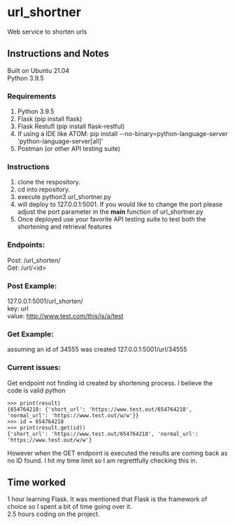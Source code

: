 # url_shortner
Web service to shorten urls

## Instructions and Notes
Built on Ubuntu 21.04<br>
Python 3.9.5

### Requirements
1. Python 3.9.5
2. Flask (pip install flask)
3. Flask Restufl (pip install flask-restful)
4. If using a IDE like ATOM: pip install --no-binary=python-language-server 'python-language-server[all]'
5. Postman (or other API testing suite)

### Instructions
1. clone the respository. 
2. cd into repository.
3. execute python3 url_shortner.py
4. will deploy to 127.0.0.1:5001. If you would like to change the port please adjust the port parameter in the __main__ function of url_shortner.py
5. Once deployed use your favorite API testing suite to test both the shortening and retrieval features

### Endpoints:<br>
Post: /url_shorten/<br>
Get: /url/\<id\><br>

### Post Example:<br>
127.0.0.1:5001/url_shorten/<br>
key: url<br>
value: http://www.test.com/this/is/a/test

### Get Example:<br>
assuming an id of 34555 was created
127.0.0.1:5001/url/34555

### Current issues:<br>
Get endpoint not finding id created by shortening process. I believe the code is valid python<br>
```>>> result = {654764218: {'short_url': 'https://www.test.out/654764218', 'normal_url': 'https://www.test.out/w/w'}}
>>> print(result)
{654764218: {'short_url': 'https://www.test.out/654764218', 'normal_url': 'https://www.test.out/w/w'}}
>>> id = 654764218
>>> print(result.get(id))
{'short_url': 'https://www.test.out/654764218', 'normal_url': 'https://www.test.out/w/w'}
```
However when the GET endpoint is executed the results are coming back as no ID found. I hit my time limit so I am regrettfully checking this in.

## Time worked<br>
1 hour learning Flask. It was mentioned that Flask is the framework of choice so I spent a bit of time going over it.<br>
2.5 hours coding on the project.<br> 

